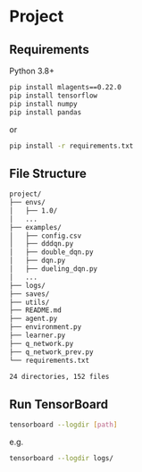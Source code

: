 # Project

## Requirements

Python 3.8+

```bash
pip install mlagents==0.22.0
pip install tensorflow
pip install numpy
pip install pandas
```

or

```bash
pip install -r requirements.txt
```

## File Structure

```bash
project/
├── envs/
│   ├── 1.0/
│   ...
├── examples/
│   ├── config.csv
│   ├── dddqn.py
│   ├── double_dqn.py
│   ├── dqn.py
│   ├── dueling_dqn.py
│   ...
├── logs/
├── saves/
├── utils/
├── README.md
├── agent.py
├── environment.py
├── learner.py
├── q_network.py
├── q_network_prev.py
└── requirements.txt

24 directories, 152 files
```

## Run TensorBoard

```bash
tensorboard --logdir [path]
```

e.g.

```bash
tensorboard --logdir logs/
```
